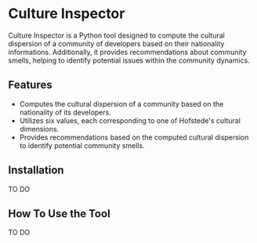 # Culture Inspector 
Culture Inspector is a Python tool designed to compute the cultural dispersion of a community of developers based on their nationality informations. Additionally, it provides recommendations about community smells, helping to identify potential issues within the community dynamics.

## Features 
- Computes the cultural dispersion of a community based on the nationality of its developers.
- Utilizes six values, each corresponding to one of Hofstede's cultural dimensions.
- Provides recommendations based on the computed cultural dispersion to identify potential community smells.

## Installation 
TO DO

## How To Use the Tool
TO DO
